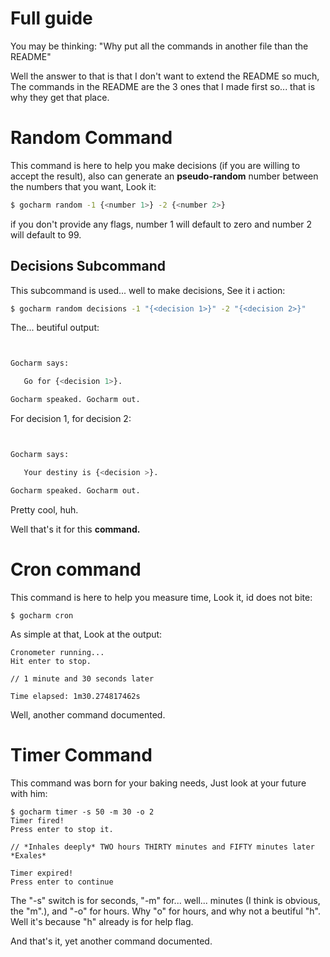 # Full guide

You may be thinking: "Why put all the commands in another file than the README"

Well the answer to that is that I don't want to extend the README so much, The commands in the README are the 3 ones that I made first so... that is why they get that place.

# Random Command

This command is here to help you make decisions (if you are willing to accept the result), also can generate an __pseudo-random__ number between the numbers that you want, Look it:

```bash
$ gocharm random -1 {<number 1>} -2 {<number 2>}
```
if you don't provide any flags, number 1 will default to zero and number 2 will default to 99.

## Decisions Subcommand

This subcommand is used... well to make decisions, See it i action:

```bash
$ gocharm random decisions -1 "{<decision 1>}" -2 "{<decision 2>}"
```

The... beutiful output:

```bash


Gocharm says:

   Go for {<decision 1>}.

Gocharm speaked. Gocharm out.

```

For decision 1, for decision 2:

```bash


Gocharm says:

   Your destiny is {<decision >}.

Gocharm speaked. Gocharm out.

```

Pretty cool, huh.

Well that's it for this __command.__

# Cron command

This command is here to help you measure time, Look it, id does not bite:

```shell
$ gocharm cron
```
As simple at that, Look at the output:

```shell
Cronometer running...
Hit enter to stop.

// 1 minute and 30 seconds later

Time elapsed: 1m30.274817462s
```

Well, another command documented.

# Timer Command

This command was born for your baking needs, Just look at your future with him:

```shell
$ gocharm timer -s 50 -m 30 -o 2
Timer fired!
Press enter to stop it.

// *Inhales deeply* TWO hours THIRTY minutes and FIFTY minutes later *Exales*

Timer expired!
Press enter to continue
```
The "-s" switch is for seconds, "-m" for... well... minutes (I think is obvious, the "m".), and "-o" for hours. Why "o" for hours, and why not a beutiful "h". Well it's because "h" already is for help flag.

And that's it, yet another command documented.
